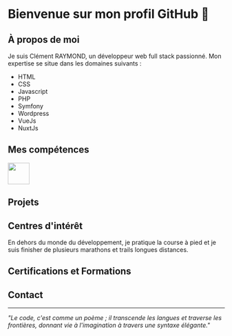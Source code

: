 # Bienvenue sur mon profil GitHub 👋

## À propos de moi

Je suis Clément RAYMOND, un développeur web full stack passionné.
Mon expertise se situe dans les domaines suivants :

- HTML
- CSS
- Javascript
- PHP
- Symfony
- Wordpress
- VueJs
- NuxtJs
## Mes compétences

<img src="https://cdn.jsdelivr.net/gh/devicons/devicon/icons/html5/html5-original.svg" width="50" height="50" />
          
## Projets

## Centres d'intérêt

En dehors du monde du développement, je pratique la course à pied et je suis finisher de plusieurs marathons et trails longues distances.

## Certifications et Formations

## Contact

---

*"Le code, c'est comme un poème ; il transcende les langues et traverse les frontières, donnant vie à l'imagination à travers une syntaxe élégante."*
